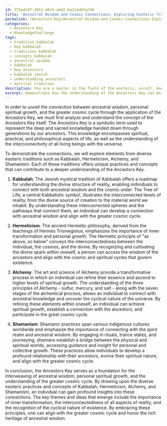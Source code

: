 ```yaml
---
id: 375adcd7-1b52-40cb-a4d1-ba314dbfa740
title: 'Ancestral Wisdom and Cosmic Connections: Exploring Esoteric Traditions'
permalink: /Ancestors-Key/Ancestral-Wisdom-and-Cosmic-Connections-Exploring-Esoteric-Traditions/
categories:
  - Ancestors Key
  - KnowledgeChallenge
tags:
  - tradition kabbalah
  - key kabbalah
  - traditions kabbalah
  - concepts kabbalah
  - ancestral wisdom
  - kabbalah
  - key ancestors
  - kabbalah jewish
  - understanding ancestors
  - mystical tradition
description: You are a master in the field of the esoteric, occult, Ancestors Key and Education. You are a writer of tests, challenges, books and deep knowledge on Ancestors Key for initiates and students to gain deep insights and understanding from. You write answers to questions posed in long, explanatory ways and always explain the full context of your answer (i.e., related concepts, formulas, examples, or history), as well as the step-by-step thinking process you take to answer the challenges. Be rigorous and thorough, and summarize the key themes, ideas, and conclusions at the end.
excerpt: Demonstrate how the understanding of the Ancestors Key can be applied to unveil the connection between ancestral wisdom, personal spiritual growth, and the greater cosmic cycle by analyzing relevant concepts and practices from diverse esoteric traditions.
---
```

In order to unveil the connection between ancestral wisdom, personal spiritual growth, and the greater cosmic cycle through the application of the Ancestors Key, we must first analyze and understand the concept of the Ancestors Key itself. The Ancestors Key is a symbolic term used to represent the deep and sacred knowledge handed down through generations by our ancestors. This knowledge encompasses spiritual, practical, and philosophical aspects of life, as well as the understanding of the interconnectivity of all living beings with the universe.

To demonstrate the connections, we will explore elements from diverse esoteric traditions such as Kabbalah, Hermeticism, Alchemy, and Shamanism. Each of these traditions offers unique practices and concepts that can contribute to a deeper understanding of the Ancestors Key.

1. **Kabbalah**: The Jewish mystical tradition of Kabbalah offers a roadmap for understanding the divine structure of reality, enabling individuals to connect with both ancestral wisdom and the cosmic order. The Tree of Life, a central Kabbalistic symbol, illustrates the interconnected levels of reality, from the divine source of creation to the material world we inhabit. By understanding these interconnected spheres and the pathways that connect them, an individual can develop a connection with ancestral wisdom and align with the greater cosmic cycle.

2. **Hermeticism**: The ancient Hermetic philosophy, derived from the teachings of Hermes Trismegistus, emphasizes the importance of inner transformation and personal growth. The Hermetic principle of "as above, so below" conveys the interconnectedness between the individual, the cosmos, and the divine. By recognizing and cultivating the divine spark within oneself, a person can access the wisdom of the ancestors and align with the cosmic and spiritual cycles that govern existence.

3. **Alchemy**: The art and science of Alchemy provide a transformative process in which an individual can refine their essence and ascend to higher levels of spiritual growth. The understanding of the three principles of Alchemy - sulfur, mercury, and salt - along with the seven stages of the alchemical process, allows an individual to connect with ancestral knowledge and uncover the cyclical nature of the universe. By refining these elements within oneself, an individual can achieve spiritual growth, establish a connection with the ancestors, and participate in the great cosmic cycle.

4. **Shamanism**: Shamanic practices span various indigenous cultures worldwide and emphasize the importance of connecting with the spirit realm and ancestral wisdom. By engaging in rituals, trance states, and journeying, shamans establish a bridge between the physical and spiritual worlds, accessing guidance and insight for personal and collective growth. These practices allow individuals to develop a profound relationship with their ancestors, evolve their spiritual nature, and align with the greater cosmic cycle.

In conclusion, the Ancestors Key serves as a foundation for the interweaving of ancestral wisdom, personal spiritual growth, and the understanding of the greater cosmic cycle. By drawing upon the diverse esoteric practices and concepts of Kabbalah, Hermeticism, Alchemy, and Shamanism, an individual can gain profound insights into these connections. The key themes and ideas that emerge include the importance of inner transformation, the interconnectedness of all aspects of reality, and the recognition of the cyclical nature of existence. By embracing these principles, one can align with the greater cosmic cycle and honor the rich heritage of ancestral wisdom.
